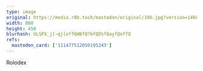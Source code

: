 ```yaml
---
type: image
original: https://media.r0b.tech/mastodon/original/186.jpg?version=1460311230
width: 800
height: 450
blurhash: ULSPX_j[~qj[offQWBfQ?bfQD%fQayfQoffQ
refs:
  mastodon_card: ['111477512050195243']
---
```


Rolodex
